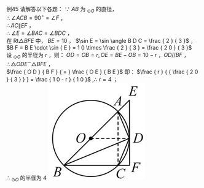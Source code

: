 例45 请解答以下各题：
∵ $A B$ 为 $_ { \odot O }$ 的直径，  
∴ $\angle A C B = 9 0 ^ { \circ } = \angle F$ ，  
$\therefore A C \| E F$ ，  
∴ $\angle E = \angle B A C = \angle B D C$ ，  
在 $\mathrm { R t } \triangle B F E$ 中， $B E = 1 0$ ， $\sin E = \sin \angle B D C = \frac { 2 } { 3 }$ ，  
$B F = B E \cdot \sin { E } = 1 0 \times \frac { 2 } { 3 } = \frac { 2 0 } { 3 }$   
设 $_ { \odot O }$ 的半径为 $r$ ，则： $O D = O B = r , O E = B E - O B = 1 0 - r$ ，$O D / / B F$ ，  
$\therefore \triangle { O D E } ^ { \sim } \triangle { B F E }$ ，  
$\frac { O D } { B F } { = } \frac { O E } { B E }$ 即： $\frac { r } { { \frac { 2 0 } { 3 } } } = \frac { 1 0 - r } { 1 0 }$ ,∴ $r = 4$ ；  
∴ $_ { \odot O }$ 的半径为 4
![](<../../qs_image_DB/专题3-6__圆的综合（27类题型）（解析版）/f0a7a4af2e2297c60aa311ebd028d88e30effd97862ee4685bfcd2eb161c1a6d.jpg>)
